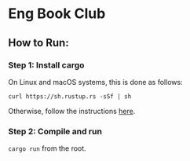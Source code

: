 # Eng Book Club

## How to Run:

### Step 1: Install cargo

On Linux and macOS systems, this is done as follows:

```curl https://sh.rustup.rs -sSf | sh```

Otherwise, follow the instructions [here](https://doc.rust-lang.org/cargo/getting-started/installation.html).

### Step 2: Compile and run

```cargo run``` from the root.

